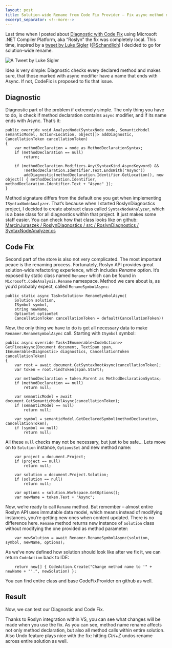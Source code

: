 ```yaml
---
layout: post
title: Solution-wide Rename from Code Fix Provider – Fix async method naming
excerpt_separator: <!--more-->
---
```


Last time when I posted about [Diagnostic with Code Fix](http://marcinjuraszek.com/2014/04/my-first-diagnostic-with-code-fix-using-roslyn-api.html) using Microsoft .NET Compiler Platform, aka “Roslyn” the fix was completely local. This time, inspired by a [tweet by Luke Sigler](https://twitter.com/Schandlich/status/464474399916040192) ([@Schandlich](https://twitter.com/Schandlich)) I decided to go for solution-wide rename.

<!--more-->

![A Tweet by Luke Sigler](../../images/roslyn-tweet.png)

Idea is very simple: Diagnostic checks every declared method and makes sure, that those marked with async modifier have a name that ends with Async. If not, CodeFix is proposed to fix that issue.

## Diagnostic

Diagnostic part of the problem if extremely simple. The only thing you have to do, is check if method declaration contains `async` modifier, and if its name ends with Async. That’s it:

```
public override void AnalyzeNode(SyntaxNode node, SemanticModel semanticModel, Action<Location, object[]> addDiagnostic, CancellationToken cancellationToken)
{
    var methodDeclaration = node as MethodDeclarationSyntax;
    if (methodDeclaration == null)
        return;

    if (methodDeclaration.Modifiers.Any(SyntaxKind.AsyncKeyword) &&
        !methodDeclaration.Identifier.Text.EndsWith("Async"))
        addDiagnostic(methodDeclaration.Identifier.GetLocation(), new object[] { methodDeclaration.Identifier, methodDeclaration.Identifier.Text + "Async" });
}
```

Method signature differs from the default one you get when implementing `ISyntaxNodeAnalyzer`. That’s because when I started RoslynDiagnostics project, I decided to create abstract class called `SyntaxNodeAnalyzer`, which is a base class for all diagnostics within that project. It just makes some staff easier. You can check how that class looks like on github: [MarcinJuraszek / RoslynDiagnostics / src / RoslynDiagnostics / SyntaxNodeAnalyzer.cs](https://github.com/MarcinJuraszek/RoslynDiagnostics/blob/master/src/RoslynDiagnostics/SyntaxNodeAnalyzer.cs)

## Code Fix

Second part of the store is also not very complicated. The most important peace is the renaming process. Fortunately, Roslyn API provides great solution-wide refactoring experience, which includes *Rename* option. It’s exposed by static class named `Renamer` which can be found in `Microsoft.CodeAnalysis.Rename` namespace. Method we care about is, as you’d probably expect, called `RenameSymbolAsync`:

```
public static async Task<Solution> RenameSymbolAsync(
    Solution solution,
    ISymbol symbol,
    string newName,
    OptionSet optionSet
    CancellationToken cancellationToken = default(CancellationToken))
```

Now, the only thing we have to do is get all necessary data to make `Renamer.RenameSymbolAsync` call. Starting with `ISymbol` symbol:

```
public async override Task<IEnumerable<CodeAction>> GetFixesAsync(Document document, TextSpan span, IEnumerable<Diagnostic> diagnostics, CancellationToken cancellationToken)
{
    var root = await document.GetSyntaxRootAsync(cancellationToken);
    var token = root.FindToken(span.Start);

    var methodDeclaration = token.Parent as MethodDeclarationSyntax;
    if (methodDeclaration == null)
        return null;

    var semanticModel = await document.GetSemanticModelAsync(cancellationToken);
    if (semanticModel == null)
        return null;

    var symbol = semanticModel.GetDeclaredSymbol(methodDeclaration, cancellationToken);
    if (symbol == null)
        return null;
```

All these `null` checks may not be necessary, but just to be safe… Lets move on to `Solution` instance, `OptionsSet` and new method name:

```
    var project = document.Project;
    if (project == null)
        return null;

    var solution = document.Project.Solution;
    if (solution == null)
        return null;

    var options = solution.Workspace.GetOptions();
    var newName = token.Text + "Async";
```

Now, we’re ready to call `Rename` method. But remember – almost entire Roslyn API uses immutable data model, which means instead of modifying instances, you’re getting new ones when content updated. There is no difference here. `Rename` method returns new instance of `Solution` class without modifying the one provided as method parameter:

```
    var newSolution = await Renamer.RenameSymbolAsync(solution, symbol, newName, options);
```

As we’ve now defined how solution should look like after we fix it, we can return `CodeAction` back to IDE:

```
    return new[] { CodeAction.Create("Change method name to '" + newName + "'.", newSolution) };
```

You can find entire class and base CodeFixProvider on github as well.

## Result

Now, we can test our Diagnostic and Code Fix.

Thanks to Roslyn integration within VS, you can see what changes will be made when you use the fix. As you can see, method name rename affects not only method declaration, but also all method calls within entire solution. Also Undo feature plays nice with the fix: hitting *Ctrl+Z* undos rename across entire solution as well.